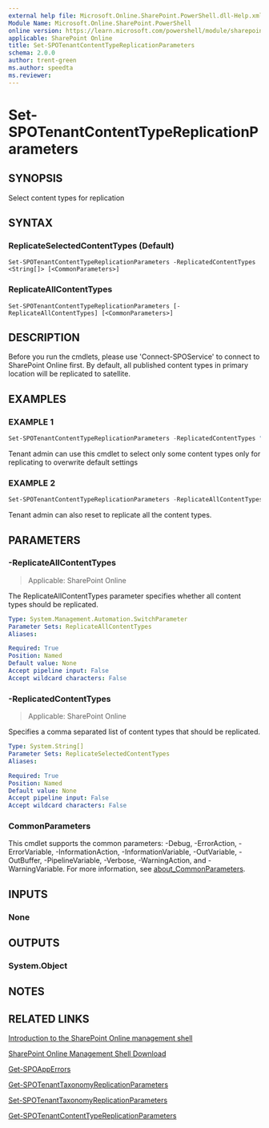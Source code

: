 ```yaml
---
external help file: Microsoft.Online.SharePoint.PowerShell.dll-Help.xml
Module Name: Microsoft.Online.SharePoint.PowerShell
online version: https://learn.microsoft.com/powershell/module/sharepoint-online/set-spotenantcontenttypereplicationparameters
applicable: SharePoint Online
title: Set-SPOTenantContentTypeReplicationParameters
schema: 2.0.0
author: trent-green
ms.author: speedta
ms.reviewer:
---
```


# Set-SPOTenantContentTypeReplicationParameters

## SYNOPSIS

Select content types for replication

## SYNTAX

### ReplicateSelectedContentTypes (Default)
```
Set-SPOTenantContentTypeReplicationParameters -ReplicatedContentTypes <String[]> [<CommonParameters>]
```

### ReplicateAllContentTypes
```
Set-SPOTenantContentTypeReplicationParameters [-ReplicateAllContentTypes] [<CommonParameters>]
```

## DESCRIPTION

Before you run the cmdlets, please use 'Connect-SPOService' to connect to SharePoint Online first.
By default, all published content types in primary location will be replicated to satellite.

## EXAMPLES

### EXAMPLE 1

```powershell
Set-SPOTenantContentTypeReplicationParameters -ReplicatedContentTypes "ct1","ct2"
```

Tenant admin can use this cmdlet to select only some content types only for replicating to overwrite default settings

### EXAMPLE 2

```powershell
Set-SPOTenantContentTypeReplicationParameters -ReplicateAllContentTypes
```

Tenant admin can also reset to replicate all the content types.

## PARAMETERS

### -ReplicateAllContentTypes

> Applicable: SharePoint Online

The ReplicateAllContentTypes parameter specifies whether all content types should be replicated.

```yaml
Type: System.Management.Automation.SwitchParameter
Parameter Sets: ReplicateAllContentTypes
Aliases:

Required: True
Position: Named
Default value: None
Accept pipeline input: False
Accept wildcard characters: False
```

### -ReplicatedContentTypes

> Applicable: SharePoint Online

Specifies a comma separated list of content types that should be replicated.

```yaml
Type: System.String[]
Parameter Sets: ReplicateSelectedContentTypes
Aliases:

Required: True
Position: Named
Default value: None
Accept pipeline input: False
Accept wildcard characters: False
```

### CommonParameters

This cmdlet supports the common parameters: -Debug, -ErrorAction, -ErrorVariable, -InformationAction, -InformationVariable, -OutVariable, -OutBuffer, -PipelineVariable, -Verbose, -WarningAction, and -WarningVariable. For more information, see [about_CommonParameters](https://go.microsoft.com/fwlink/?LinkID=113216).

## INPUTS

### None

## OUTPUTS

### System.Object

## NOTES

## RELATED LINKS

[Introduction to the SharePoint Online management shell](https://support.office.com/en-us/article/introduction-to-the-sharepoint-online-management-shell-c16941c3-19b4-4710-8056-34c034493429)

[SharePoint Online Management Shell Download](https://www.microsoft.com/en-US/download/details.aspx?id=35588)

[Get-SPOAppErrors](Get-SPOAppErrors.md)

[Get-SPOTenantTaxonomyReplicationParameters](Get-SPOTenantTaxonomyReplicationParameters.md)

[Set-SPOTenantTaxonomyReplicationParameters](Set-SPOTenantTaxonomyReplicationParameters.md)

[Get-SPOTenantContentTypeReplicationParameters](Get-SPOTenantContentTypeReplicationParameters.md)
